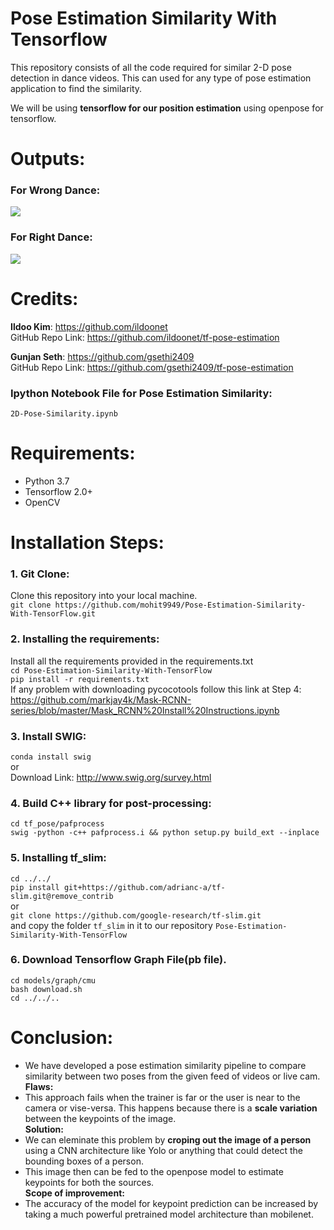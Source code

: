 # Pose Estimation Similarity With Tensorflow
This repository consists of all the code required for similar 2-D pose detection in dance videos. This can used for any type of pose estimation application to find the similarity.

We will be using **tensorflow for our position estimation** using openpose for tensorflow.

# Outputs:
### For Wrong Dance:
<img src="https://github.com/mohit9949/Pose-Estimation-Similarity-With-TensorFlow/blob/master/wrong_dance.gif?raw=true"></img>
### For Right Dance:
<img src="https://github.com/mohit9949/Pose-Estimation-Similarity-With-TensorFlow/blob/master/right_dance.gif?raw=true"></img>
# Credits:
 **Ildoo Kim**: https://github.com/ildoonet<br>
 GitHub Repo Link: https://github.com/ildoonet/tf-pose-estimation
 
 **Gunjan Seth**: https://github.com/gsethi2409<br>
 GitHub Repo Link: https://github.com/gsethi2409/tf-pose-estimation
### Ipython Notebook File for Pose Estimation Similarity:
```2D-Pose-Similarity.ipynb```
# Requirements:
- Python 3.7
- Tensorflow 2.0+
- OpenCV
# Installation Steps:
 ### 1. Git Clone:
 Clone this repository into your local machine.<br>
 ```git clone https://github.com/mohit9949/Pose-Estimation-Similarity-With-TensorFlow.git```
 ### 2. Installing the requirements:
 Install all the requirements provided in the requirements.txt<br>
 ```cd Pose-Estimation-Similarity-With-TensorFlow```<br>
 ```pip install -r requirements.txt```<br>
 If any problem with downloading pycocotools follow this link at Step 4: https://github.com/markjay4k/Mask-RCNN-series/blob/master/Mask_RCNN%20Install%20Instructions.ipynb
 
 
 ### 3. Install SWIG:
 ```conda install swig```<br>or<br> Download Link: http://www.swig.org/survey.html
 ### 4. Build C++ library for post-processing:
 ```cd tf_pose/pafprocess```
 <br>
 ```swig -python -c++ pafprocess.i && python setup.py build_ext --inplace```
 ### 5. Installing tf_slim:
 ```cd ../../``` <br> 
 ```pip install git+https://github.com/adrianc-a/tf-slim.git@remove_contrib```<br>or<br>
 ```git clone https://github.com/google-research/tf-slim.git```<br>
 and copy the folder ```tf_slim``` in it to our repository ```Pose-Estimation-Similarity-With-TensorFlow```
 ### 6. Download Tensorflow Graph File(pb file).
 ```cd models/graph/cmu```<br>
 ```bash download.sh```<br>
 ```cd ../../..```
 
# Conclusion:
- We have developed a pose estimation similarity pipeline to compare similarity between two poses from the given feed of videos or live cam.<br>
**Flaws:**
- This approach fails when the trainer is far or the user is near to the camera or vise-versa. This happens because there is a **scale variation** between the keypoints of the image.<br>
**Solution:**
- We can eleminate this problem by **croping out the image of a person** using a CNN architecture like Yolo or anything that could detect the bounding boxes of a person.
- This image then can be fed to the openpose model to estimate keypoints for both the sources.<br>
**Scope of improvement:**
- The accuracy of the model for keypoint prediction can be increased by taking a much powerful pretrained model architecture than mobilenet.
